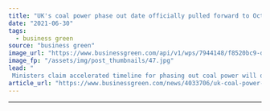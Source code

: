 ```yaml
---
title: "UK's coal power phase out date officially pulled forward to October 2024"
date: "2021-06-30"
tags: 
  - business green
source: "business green"
image_url: "https://www.businessgreen.com/api/v1/wps/7944148/f8520bc9-d903-46ac-8f0d-68b3b6e2dc88/8/edf-66506564170-west-burton-a-coal-power-185x114.jpg"
image_fp: "/assets/img/post_thumbnails/47.jpg"
lead: "
 Ministers claim accelerated timeline for phasing out coal power will drive faster progress towards UK’s net zero goal and demonstrate climate leadership to other countries ahead of COP26 ..."
article_url: "https://www.businessgreen.com/news/4033706/uk-coal-power-phase-date-officially-pulled-forward-october-2024"
---
```


---
